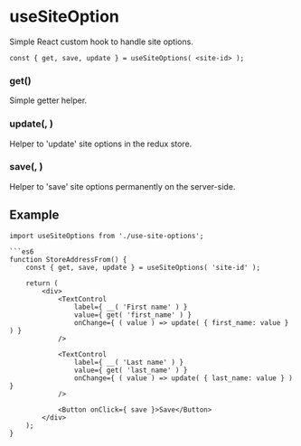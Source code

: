 # useSiteOption

Simple React custom hook to handle site options.

```es6
const { get, save, update } = useSiteOptions( <site-id> );
```
### get(<key>)

Simple getter helper.

### update(<key>, <value>)

Helper to 'update' site options in the redux store.
### save(<key>, <value>)

Helper to 'save' site options permanently on the server-side.

## Example

```es6
import useSiteOptions from './use-site-options';

```es6
function StoreAddressFrom() {
	const { get, save, update } = useSiteOptions( 'site-id' );

	return (
		<div>
			<TextControl
				label={ __( 'First name' ) }
				value={ get( 'first_name' ) }
				onChange={ ( value ) => update( { first_name: value } ) }
			/>

			<TextControl
				label={ __( 'Last name' ) }
				value={ get( 'last_name' ) }
				onChange={ ( value ) => update( { last_name: value } ) }
			/>

			<Button onClick={ save }>Save</Button>
		</div>
	);
}
```
